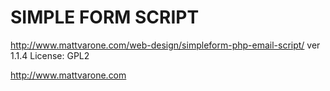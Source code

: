 SIMPLE FORM SCRIPT
==================

http://www.mattvarone.com/web-design/simpleform-php-email-script/
ver 1.1.4
License: GPL2

http://www.mattvarone.com